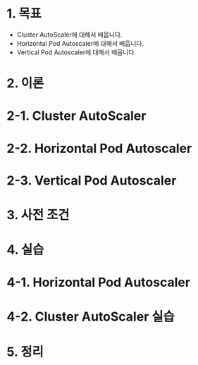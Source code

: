 # 1. 목표
- Cluster AutoScaler에 대해서 배웁니다.
- Horizontal Pod Autoscaler에 대해서 배웁니다.
- Vertical Pod Autoscaler에 대해서 배웁니다.

# 2. 이론
# 2-1. Cluster AutoScaler
# 2-2. Horizontal Pod Autoscaler
# 2-3. Vertical Pod Autoscaler
# 3. 사전 조건
# 4. 실습
# 4-1. Horizontal Pod Autoscaler
# 4-2. Cluster AutoScaler 실습
# 5. 정리 